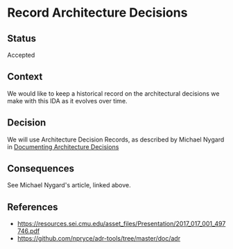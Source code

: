 # Record Architecture Decisions

## Status

Accepted

## Context

We would like to keep a historical record on the architectural
decisions we make with this IDA as it evolves over time.

## Decision

We will use Architecture Decision Records, as described by
Michael Nygard in [Documenting Architecture Decisions][1]

[1]: http://thinkrelevance.com/blog/2011/11/15/documenting-architecture-decisions

## Consequences

See Michael Nygard's article, linked above.

## References

* https://resources.sei.cmu.edu/asset_files/Presentation/2017_017_001_497746.pdf
* https://github.com/npryce/adr-tools/tree/master/doc/adr

